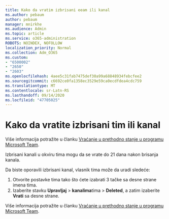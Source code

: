 ```yaml
---
title: Kako da vratim izbrisani eeam ili kanal
ms.author: pebaum
author: pebaum
manager: mnirkhe
ms.audience: Admin
ms.topic: article
ms.service: o365-administration
ROBOTS: NOINDEX, NOFOLLOW
localization_priority: Normal
ms.collection: Adm_O365
ms.custom:
- "6500002"
- "2650"
- "2603"
ms.openlocfilehash: 4aee5c31fab7475def30a99a68848934febcfee2
ms.sourcegitcommit: c6692ce0fa1358ec3529e59ca0ecdfdea4cdc759
ms.translationtype: MT
ms.contentlocale: sr-Latn-RS
ms.lasthandoff: 09/14/2020
ms.locfileid: "47705025"
---
```

# <a name="how-to-restore-a-deleted-team-or-channel"></a>Kako da vratite izbrisani tim ili kanal

Više informacija potražite u članku [Vraćanje u prethodno stanje u programu Microsoft Team](https://blogs.technet.microsoft.com/skypehybridguy/2017/07/23/restoring-a-deleted-team-in-microsoft-teams).

Izbrisani kanali u okviru tima mogu da se vrate do 21 dana nakon brisanja kanala.

Da biste oporavili izbrisani kanal, vlasnik tima može da uradi sledeće:

1. Otvorite postavke tima tako što ćete izabrati 3 tačke sa desne strane imena tima.
2. Izaberite stavku **Upravljaj**  >  **kanalima**tima  >  **Deleted**, a zatim izaberite **Vrati** sa desne strane.

Više informacija potražite u članku [Vraćanje u prethodno stanje u programu Microsoft Team](https://blogs.technet.microsoft.com/skypehybridguy/2017/07/23/restoring-a-deleted-team-in-microsoft-teams).
